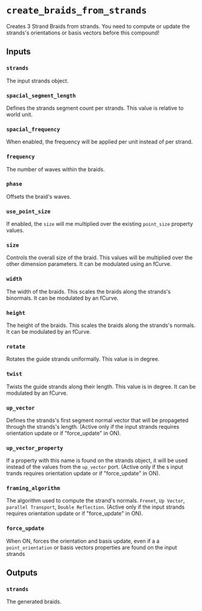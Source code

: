 # `create_braids_from_strands`

Creates 3 Strand Braids from strands. 
You need to compute or update the strands's orientations or basis vectors before this compound!

## Inputs

### `strands`
The input strands object.

### `spacial_segment_length`
Defines the strands segment count per strands. This value is relative to world unit.

### `spacial_frequency`
When enabled, the frequency will be applied per unit instead of per strand.

### `frequency`
The number of waves within the braids.

### `phase`
Offsets the braid's waves.

### `use_point_size`
If enabled, the `size` will me multiplied over the existing `point_size` property values.

### `size`
Controls the overall size of the braid. This values will be multiplied over the other dimension parameters.
It can be modulated using an fCurve.

### `width`
The width of the braids. This scales the braids along the strands's binormals.
It can be modulated by an fCurve.

### `height`
The height of the braids. This scales the braids along the strands's normals.
It can be modulated by an fCurve.

### `rotate`
Rotates the guide strands uniformally. This value is in degree.

### `twist`
Twists the guide strands along their length. This value is in degree.
It can be modulated by an fCurve.

### `up_vector`
Defines the strands's first segment normal vector that will be propageted through the strands's length. (Active only if the  input strands requires orientation update or if "force_update" in ON).

### `up_vector_property`
If a property with this name is found on the strands object, it will be used instead of the values from the `up_vector` port. (Active only if the s input trands requires orientation update or if "force_update" in ON).

### `framing_algorithm`
The algorithm used to compute the strand's normals. `Frenet`, `Up Vector`, `parallel Transport`, `Double Reflection`. (Active only if the  input strands requires orientation update or if "force_update" in ON).

### `force_update`
When ON, forces the orientation and basis update, even if a a `point_orientation` or basis vectors properties are found on the input strands

## Outputs

### `strands`
The generated braids.
